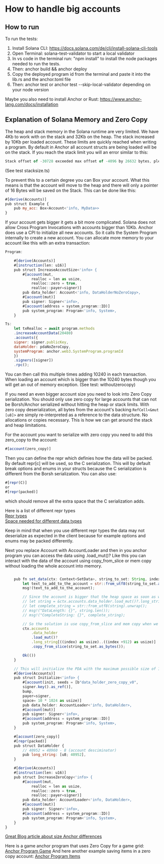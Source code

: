 # How to handle big accounts

## How to run 
To run the tests:
1. Install Solana CLI: https://docs.solana.com/de/cli/install-solana-cli-tools
2. Open Terminal: solana-test-validator to start a local validator
3. In vs code in the terminal run: "npm install" to install the node packages needed to run the tests.
4. Then: anchor build && anchor deploy 
5. Copy the deployed program id from the terminal and paste it into the lib.rs and the anchor.toml file
6. Then: anchor test or anchor test --skip-local-validator depending on your node version

Maybe you also need to install Anchor or Rust: https://www.anchor-lang.com/docs/installation

## Explanation of Solana Memory and Zero Copy 

The heap and stack memory in the Solana runtime are very limited. We have 4Kb to work with on the stack and 32Kb on the heap.
The stack increased by 10Kb per loaded account. These limits are quickly reached when writing a program. 
By default in Anchor all account structs are being loaded will be on the stack. If you reach the stack limit you will an error similar to this: 

```js
Stack offset of -30728 exceeded max offset of -4096 by 26632 bytes, please minimize large stack variables
```
(See test stacksize.ts)

To prevent this to a certain degree you can Box your account. What this means is that the account will move to the heap and there will only a pointer of 16 Bytes will be saved on the Stack.
This can be done like this: 

```js
#[derive(Accounts)]
pub struct Example {
    pub my_acc: Box<Account<'info, MyData>>
}
```

If your account gets bigger it gets a bit more complicated. Solana does not allow Cross Program Invocations with accounts bigger than 10Kb.
Anchor does use a CPI to initialize all new accounts. So it calls the System Program internally to create a new account.
You can allocate more memory to your account like this with an extra transaction: 

```js
Program: 

    #[derive(Accounts)]
    #[instruction(len: u16)]
    pub struct IncreaseAccoutSize<'info> {
        #[account(mut, 
            realloc = len as usize, 
            realloc::zero = true, 
            realloc::payer=signer)]
        pub data_holder: Account<'info, DataHolderNoZeroCopy>,
        #[account(mut)]
        pub signer: Signer<'info>,
        #[account(address = system_program::ID)]
        pub system_program: Program<'info, System>,
    }

Ts: 
    let txRealloc = await program.methods
    .increaseAccountData(20480)
    .accounts({
    signer: signer.publicKey,
    dataHolder: pdaNoZeroCopy,
    systemProgram: anchor.web3.SystemProgram.programId
    })
    .signers([signer])
    .rpc();
```

You can then call this multiple times adding 10240 in each transaction. 
When loading an account which is bigger than the 10240 bytes though you will get an out of memory exception.
(See test: withoutzerocopy)

If you need an even bigger account size you need to look into Zero Copy serialization. 
You should only use zero copy for large accounts that can not be Borsh/Anchor serialized without hitting the heap or stack limits. 
With zero copy deserialization, all bytes from the account's backing `RefCell<&mut [u8]>` are simply re-interpreted as a reference to the data structure. No allocations or copies necessary. This is how we can get around the stack and heap limitations.

For the account you want to serialize with zero copy you need to add this zero_copy to the account: 

```js
#[account(zero_copy)]
```

Then you can define the repr which definies how the data will be packed. By default repr[c] will be used, so the C serialization. 
This will by default break options and enums in your structs because the C serialization is different from the Borsh serialization.
You can also use:  

```js
#[repr(C)]
or
#[repr(packed)]
```

which should remove all the extra space that the C serialization adds.

Here is a list of different repr types <br/>
[Repr types](https://doc.rust-lang.org/nomicon/other-reprs.html)<br/>
[Space needed for different data types](https://book.anchor-lang.com/anchor_references/space.html)<br/>

Keep in mind that when you use different repr types the data may not deserialize as expected in the client because for example options and enums may be packed differently.

Next you replace Account with AccountLoader and then in you anchor program you can access the data using .load_mut()?
Like this you can interact with the data of the account using copy_from_slice or mem copy without loading the whole account into memory.

```js

    pub fn set_data(ctx: Context<SetData>, string_to_set: String, index: u64) -> Result<()> {
        let text_to_add_to_the_account = str::from_utf8(string_to_set.as_bytes()).unwrap();
        msg!(text_to_add_to_the_account);

        // Since the account is bigger that the heap space as soon as we access the whole account we will get a out of memory error        
        // let string = &ctx.accounts.data_holder.load_mut()?.long_string;
        // let complete_string = str::from_utf8(string).unwrap(); 
        // msg!("DataLength: {}", string.len());
        // msg!("CompleteString: {}", complete_string);

        // So the solution is use copy_from_slice and mem copy when we want to access data in the big account
        ctx.accounts
            .data_holder
            .load_mut()?
            .long_string[((index) as usize)..((index +912) as usize)]
            .copy_from_slice(string_to_set.as_bytes());

        Ok(())
    }

    // This will initialize the PDA with the maximum possible size of 10 Kb
    #[derive(Accounts)]
    pub struct Initialize<'info> {
        #[account(init, seeds = [b"data_holder_zero_copy_v0", 
        signer.key().as_ref()], 
        bump, 
        payer=signer, 
        space= 10 * 1024 as usize)]
        pub data_holder: AccountLoader<'info, DataHolder>,
        #[account(mut)]
        pub signer: Signer<'info>,
        #[account(address = system_program::ID)]
        pub system_program: Program<'info, System>,
    }

    #[account(zero_copy)]
    #[repr(packed)]
    pub struct DataHolder {
        // 40952 = 40960 - 8 (account desciminator)
        pub long_string: [u8; 40952],
    }

    #[derive(Accounts)]
    #[instruction(len: u16)]
    pub struct IncreaseZeroCopy<'info> {
        #[account(mut, 
            realloc = len as usize, 
            realloc::zero = true, 
            realloc::payer=signer)]
        pub data_holder: AccountLoader<'info, DataHolder>,
        #[account(mut)]
        pub signer: Signer<'info>,
        #[account(address = system_program::ID)]
        pub system_program: Program<'info, System>,
    }
}
```

[Great Blog article about size Anchor differences](https://www.sec3.dev/blog/all-about-anchor-account-size)

Here is a game anchor program that uses Zero Copy for a game grid: <br/> 
[Anchor Program Game](https://github.com/Woody4618/SolPlay_Unity_SDK/blob/main/Assets/SolPlay/Examples/SolHunter/AnchorProgram/src/state/game.rs)
And here another example saving items in a zero copy account: 
[Anchor Program Items](https://github.com/coral-xyz/anchor/issues/651)





